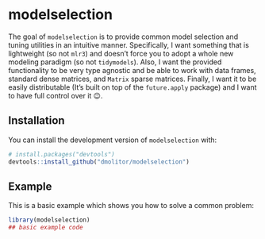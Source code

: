 
<!-- README.md is generated from README.Rmd. Please edit that file -->

# modelselection

<!-- badges: start -->
<!-- badges: end -->

The goal of `modelselection` is to provide common model selection and
tuning utilities in an intuitive manner. Specifically, I want something
that is lightweight (so not `mlr3`) and doesn’t force you to adopt a
whole new modeling paradigm (so not `tidymodels`). Also, I want the
provided functionality to be very type agnostic and be able to work with
data frames, standard dense matrices, and `Matrix` sparse matrices.
Finally, I want it to be easily distributable (It’s built on top of the
`future.apply` package) and I want to have full control over it 😉.

## Installation

You can install the development version of `modelselection` with:

``` r
# install.packages("devtools")
devtools::install_github("dmolitor/modelselection")
```

## Example

This is a basic example which shows you how to solve a common problem:

``` r
library(modelselection)
## basic example code
```
